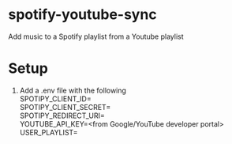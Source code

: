 # spotify-youtube-sync
Add music to a Spotify playlist from a Youtube playlist

# Setup
1. Add a .env file with the following<br /> 
  SPOTIPY_CLIENT_ID=<from Spotify developer console><br />
  SPOTIPY_CLIENT_SECRET=<from Spotify developer console><br />
  SPOTIPY_REDIRECT_URI=<from Spotify developer console><br />
  YOUTUBE_API_KEY=<from Google/YouTube developer portal><br />
  USER_PLAYLIST=<alphanumeric playlist id>
